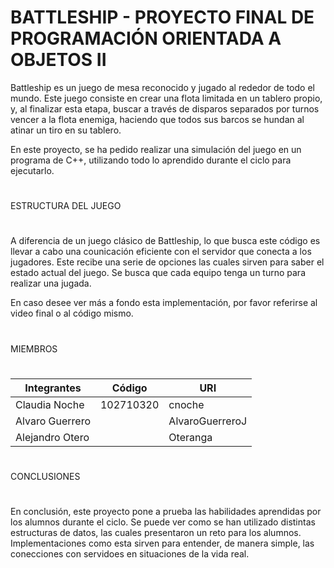 # BATTLESHIP - PROYECTO FINAL DE PROGRAMACIÓN ORIENTADA A OBJETOS II

Battleship es un juego de mesa reconocido y jugado al rededor de todo el mundo. Este juego consiste en crear una flota limitada en un tablero propio, y, al finalizar esta etapa, buscar a través de disparos separados por turnos vencer a la flota enemiga, haciendo que todos sus barcos se hundan al atinar un tiro en su tablero.

En este proyecto, se ha pedido realizar una simulación del juego en un programa de C++, utilizando todo lo aprendido durante el ciclo para ejecutarlo.

#
ESTRUCTURA DEL JUEGO
#
A diferencia de un juego clásico de Battleship, lo que busca este código es llevar a cabo una counicación eficiente con el servidor que conecta a los jugadores. Este recibe una serie de opciones las cuales sirven para saber el estado actual del juego. Se busca que cada equipo tenga un turno para realizar una jugada.

En caso desee ver más a fondo esta implementación, por favor referirse al video final o al código mismo.

#
MIEMBROS
#

|Integrantes|Código|URI|
|-----------|------|---|
|Claudia Noche|102710320|cnoche
|Alvaro Guerrero||AlvaroGuerreroJ
|Alejandro Otero||Oteranga

#
CONCLUSIONES
#
En conclusión, este proyecto pone a prueba las habilidades aprendidas por los alumnos durante el ciclo. Se puede ver como se han utilizado distintas estructuras de datos, las cuales presentaron un reto para los alumnos. Implementaciones como esta sirven para entender, de manera simple, las conecciones con servidoes en situaciones de la vida real. 
